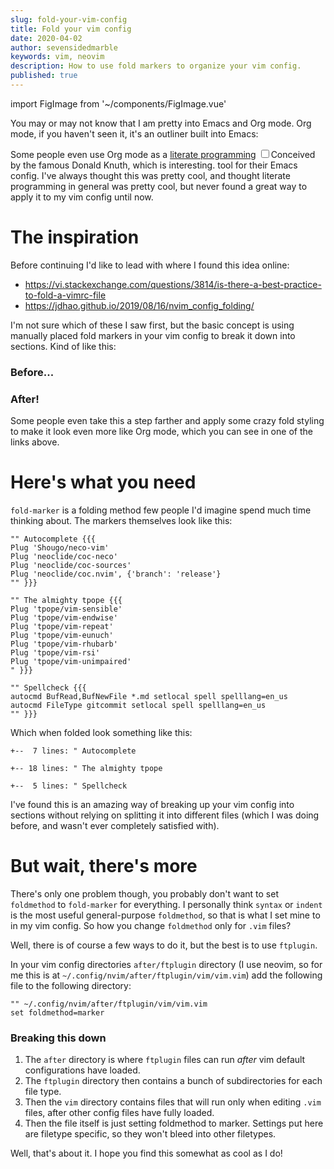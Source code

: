 ```yaml
---
slug: fold-your-vim-config
title: Fold your vim config
date: 2020-04-02
author: sevensidedmarble
keywords: vim, neovim
description: How to use fold markers to organize your vim config.
published: true
---
```


import FigImage from '~/components/FigImage.vue'

You may or may not know that I am pretty into Emacs and Org mode. Org mode, if you haven't seen it, it's an outliner built into Emacs:

<FigImage src="/images/org-mode.png" caption="Org mode is great for writing structured content like scripts." />

Some people even use Org mode as a [literate programming](https://wiki.c2.com/?LiterateProgramming) <label for="sn-demo" class="margin-toggle sidenote-number"></label><input type="checkbox" id="sn-demo" class="margin-toggle"/><span class="sidenote">Conceived by the famous Donald Knuth, which is interesting.</span> tool for their Emacs config. I've always thought this was pretty cool, and thought literate programming in general was pretty cool, but never found a great way to apply it to my vim config until now.

# The inspiration

Before continuing I'd like to lead with where I found this idea online:
- https://vi.stackexchange.com/questions/3814/is-there-a-best-practice-to-fold-a-vimrc-file
- https://jdhao.github.io/2019/08/16/nvim_config_folding/

I'm not sure which of these I saw first, but the basic concept is using manually placed fold markers in your vim config to break it down into sections. Kind of like this:

### Before...

<FigImage src="/images/before-folding.png" caption="Please forgive my messy config." />

### After!

<FigImage src="/images/after-folding.png" caption="This is what it looks like with one of the folded sections opened." />

Some people even take this a step farther and apply some crazy fold styling to make it look even more like Org mode, which you can see in one of the links above.

# Here's what you need

`fold-marker` is a folding method few people I'd imagine spend much time thinking about. The markers themselves look like this:

<!-- {% raw %} -->
```
"" Autocomplete {{{
Plug 'Shougo/neco-vim'
Plug 'neoclide/coc-neco'
Plug 'neoclide/coc-sources'
Plug 'neoclide/coc.nvim', {'branch': 'release'}
"" }}}

"" The almighty tpope {{{
Plug 'tpope/vim-sensible'
Plug 'tpope/vim-endwise'
Plug 'tpope/vim-repeat'
Plug 'tpope/vim-eunuch'
Plug 'tpope/vim-rhubarb'
Plug 'tpope/vim-rsi'
Plug 'tpope/vim-unimpaired'
" }}}

"" Spellcheck {{{
autocmd BufRead,BufNewFile *.md setlocal spell spelllang=en_us
autocmd FileType gitcommit setlocal spell spelllang=en_us
"" }}}
```
<!-- {% endraw %} -->

Which when folded look something like this:

```
+--  7 lines: " Autocomplete

+-- 18 lines: " The almighty tpope

+--  5 lines: " Spellcheck
```

I've found this is an amazing way of breaking up your vim config into sections without relying on splitting it into different files (which I was doing before, and wasn't ever completely satisfied with).

# But wait, there's more

There's only one problem though, you probably don't want to set `foldmethod` to `fold-marker` for everything. I personally think `syntax` or `indent` is the most useful general-purpose `foldmethod`, so that is what I set mine to in my vim config. So how you change `foldmethod` only for `.vim` files?

Well, there is of course a few ways to do it, but the best is to use `ftplugin`.

In your vim config directories `after/ftplugin` directory (I use neovim, so for me this is at `~/.config/nvim/after/ftplugin/vim/vim.vim`) add the following file to the following directory:

```
"" ~/.config/nvim/after/ftplugin/vim/vim.vim
set foldmethod=marker
```

### Breaking this down

1. The `after` directory is where `ftplugin` files can run *after* vim default configurations have loaded.
2. The `ftplugin` directory then contains a bunch of subdirectories for each file type.
3. Then the `vim` directory contains files that will run only when editing `.vim` files, after other config files have fully loaded.
4. Then the file itself is just setting foldmethod to marker. Settings put here are filetype specific, so they won't bleed into other filetypes.

Well, that's about it. I hope you find this somewhat as cool as I do!
